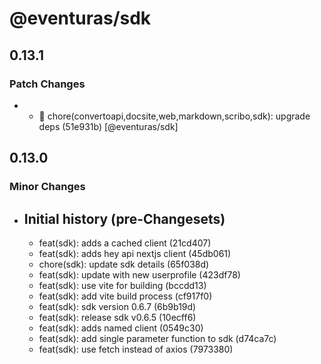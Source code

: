 # @eventuras/sdk

## 0.13.1

### Patch Changes

- - 🧹 chore(convertoapi,docsite,web,markdown,scribo,sdk): upgrade deps (51e931b) [@eventuras/sdk]

## 0.13.0

### Minor Changes

- ## Initial history (pre-Changesets)
  - feat(sdk): adds a cached client (21cd407)
  - feat(sdk): adds hey api nextjs client (45db061)
  - chore(sdk): update sdk details (65f038d)
  - feat(sdk): update with new userprofile (423df78)
  - feat(sdk): use vite for building (bccdd13)
  - feat(sdk): add vite build process (cf917f0)
  - feat(sdk): sdk version 0.6.7 (6b9b19d)
  - feat(sdk): release sdk v0.6.5 (10ecff6)
  - feat(sdk): adds named client (0549c30)
  - feat(sdk): add single parameter function to sdk (d74ca7c)
  - feat(sdk): use fetch instead of axios (7973380)
